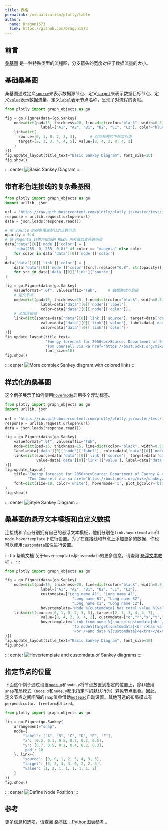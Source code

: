 ```yaml
---
title: 表格
permalink: /visualization/plotly/table
author: 
  name: Dragon1573
  link: https://github.com/Dragon1573
---
```


## 前言

[桑基图](https://zhuanlan.zhihu.com/p/26897906) 是一种特殊类型的流程图，分支箭头的宽度对应了数据流量的大小。

## 基础桑基图

桑基图通过定义[`source`](https://plotly.com/python/reference/sankey/#sankey-link-source)来表示数据源节点、定义[`target`](https://plotly.com/python/reference/sankey/#sankey-link-target)来表示数据目标节点、定义[`value`](https://plotly.com/python/reference/sankey/#sankey-link-value)表示数据流量、定义[`label`](https://plotly.com/python/reference/sankey/#sankey-node-label)表示节点名称，呈现了对流程的贡献。

```python
from plotly import graph_objects as go

fig = go.Figure(data=[go.Sankey(
    node=dict(pad=15, thickness=20, line=dict(color="black", width=0.5),
                label=["A1", "A2", "B1", "B2", "C1", "C2"], color="blue"),
    link=dict(
      source=[0, 1, 0, 2, 3, 3],      # 对应标签的下标索引值
      target=[2, 3, 3, 4, 4, 5], value=[8, 4, 2, 8, 4, 2]
    )
)])
fig.update_layout(title_text="Basic Sankey Diagram", font_size=10)
fig.show()
```

::: center
![Basic Sankey Diagram](./assets/sankey-diagram/01.png)
:::

## 带有彩色连接线的复杂桑基图

```python
from plotly import graph_objects as go
import urllib, json

url = 'https://raw.githubusercontent.com/plotly/plotly.js/master/test/image/mocks/sankey_energy.json'
response = urllib.request.urlopen(url)
data = json.loads(response.read())

# 用 Source 的颜色覆盖默认的灰色节点
opacity = 0.4
# 将 Magenta 转换为相应的 RGBA 色彩值以支持透明度
data['data'][0]['node']['color'] = [
    'rgba(255, 0, 255, 0.8)' if color == "magenta" else color
    for color in data['data'][0]['node']['color']
]
data['data'][0]['link']['color'] = [
    data['data'][0]['node']['color'][src].replace("0.8", str(opacity))
    for src in data['data'][0]['link']['source']
]

fig = go.Figure(data=[go.Sankey(
    valueformat=".0f", valuesuffix="TWh",     # 数据格式与后缀
    # 定义节点
    node=dict(pad=15, thickness=15, line=dict(color="black", width=0.5),
                label=data['data'][0]['node']['label'],
                color=data['data'][0]['node']['color']),
    # 添加连接线
    link=dict(source=data['data'][0]['link']['source'], target=data['data'][0]['link']['target'],
                value=data['data'][0]['link']['value'], label=data['data'][0]['link']['label'],
                color=data['data'][0]['link']['color'])
)])
fig.update_layout(title_text=
                  "Energy forecast for 2050<br>Source: Department of Energy & Climate Change, " +
                  "Tom Counsell via <a href='https://bost.ocks.org/mike/sankey/'>Mike Bostock</a>",
                  font_size=10)
fig.show()
```

::: center
![More complex Sankey diagram with colored links](./assets/sankey-diagram/02.png)
:::

## 样式化的桑基图

这个例子展示了如何使用[`hovermode`](https://plotly.com/python/reference/layout/#layout-hovermode)启用多个浮动标签。

```python
from plotly import graph_objects as go
import urllib, json

url = 'https://raw.githubusercontent.com/plotly/plotly.js/master/test/image/mocks/sankey_energy.json'
response = urllib.request.urlopen(url)
data = json.loads(response.read())

fig = go.Figure(data=[go.Sankey(
    valueformat=".0f", valuesuffix="TWh",
    node=dict(pad=15, thickness=15, line=dict(color="black", width=0.5),
    label=data['data'][0]['node']['label'], color=data['data'][0]['node']['color']),
    link=dict(source=data['data'][0]['link']['source'], target=data['data'][0]['link']['target'],
              value=data['data'][0]['link']['value'], label=data['data'][0]['link']['label'])
)])
fig.update_layout(
    title="Energy forecast for 2050<br>Source: Department of Energy & Climate Change, " +
          "Tom Counsell via <a href='https://bost.ocks.org/mike/sankey/'>Mike Bostock</a>",
    font=dict(size=10, color='white'), hovermode='x', plot_bgcolor='black', paper_bgcolor='black'
)
fig.show()
```

::: center
![Style Sankey Diagram](./assets/sankey-diagram/03.png)
:::

## 桑基图的悬浮文本模板和自定义数据

连接线和节点分别拥有自己的悬浮文本模板，他们分别在`link.hovertemplate`和`node.hovertemplate`下进行设置。为了在连接线和节点上添加更多的数据，你也可以使用`customdata`属性进行设置。

::: tip 帮助文档
关于`hovertemplate`与`customdata`的更多信息，请查阅 [悬浮文本教程](https://plotly.com/python/hover-text-and-formatting/) 。
:::

```python
from plotly import graph_objects as go

fig = go.Figure(data=[go.Sankey(
    node=dict(pad=15, thickness=20, line=dict(color="black", width=0.5), color="blue",
                label=["A1", "A2", "B1", "B2", "C1", "C2"],
                customdata=["Long name A1", "Long name A2",
                              "Long name B1", "Long name B2",
                              "Long name C1", "Long name C2"],
                hovertemplate='Node %{customdata} has total value %{value}<extra></extra>'),
    link=dict(source=[0, 1, 0, 2, 3, 3], target=[2, 3, 3, 4, 4, 5], 
                value=[8, 4, 2, 8, 4, 2], customdata=["q","r","s","t","u","v"],
                hovertemplate='Link from node %{source.customdata}<br />' +
                              'to node%{target.customdata}<br />has value %{value}' +
                              '<br />and data %{customdata}<extra></extra>')
)])
fig.update_layout(title_text="Basic Sankey Diagram", font_size=10)
fig.show()
```

::: center
![Hovertemplate and customdata of Sankey diagrams](./assets/sankey-diagram/04.png)
:::

## 指定节点的位置

下面这个例子通过设置[`node.x`](https://plotly.com/python/reference/sankey/#sankey-node-x)和`node.y`将节点放置到指定的位置上，除非使用`snap`布局模式（`node.x`和`node.y`都未指定时的默认行为）避免节点重叠。因此，定义节点之间间隔的`snap`值会借助[`notepad`](https://plotly.com/python/reference/sankey/#sankey-node-pad)自动设置。其他可选的布局模式有`perpendicular`、`freeform`和`fixed`。

```python
from plotly import graph_objects as go

fig = go.Figure(go.Sankey(
    arrangement="snap",
    node={
        "label": ["A", "B", "C", "D", "E", "F"],
        "x": [0.2, 0.1, 0.5, 0.7, 0.3, 0.5],
        "y": [0.7, 0.5, 0.2, 0.4, 0.2, 0.3],
        'pad': 10
    }, link={
        "source": [0, 0, 1, 2, 5, 4, 3, 5],
        "target": [5, 3, 4, 3, 0, 2, 2, 3],
        "value": [1, 2, 1, 1, 1, 1, 1, 2]
    }
))
fig.show()
```

::: center
![Define Node Position](./assets/sankey-diagram/05.png)
:::

## 参考

更多信息和选项，请查阅 [桑基图 - Python图表参考]([https://plotly.com/python/reference/sankey](https://plotly.com/python/reference/sankey/)) 。
